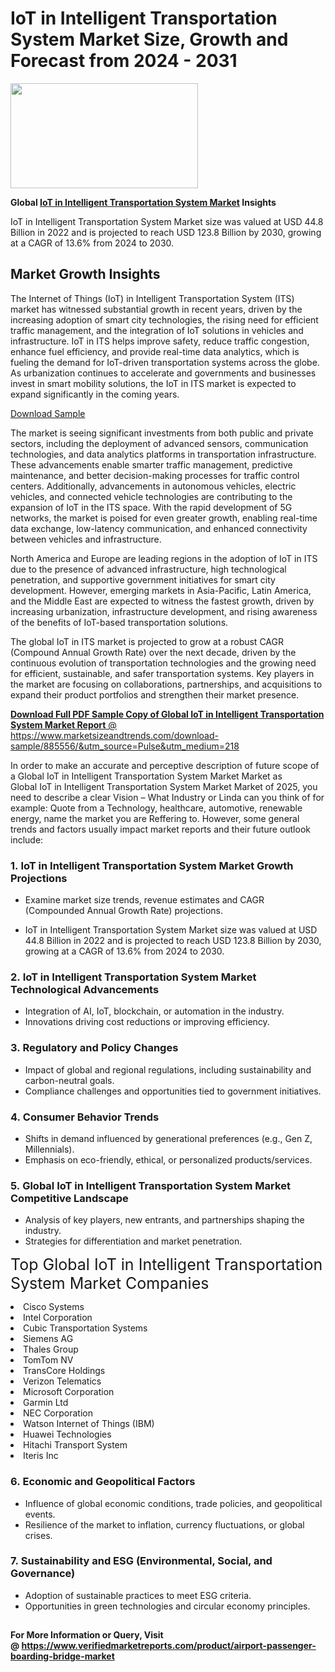 <H1>IoT in Intelligent Transportation System Market Size, Growth and Forecast from 2024 - 2031</H1><img class="aligncenter size-medium wp-image-584254" src="https://thirdeyenews.in/wp-content/uploads/2024/09/Global-Market-Research-300x168.jpeg" alt="" width="300" height="168" /><p><strong>Global&nbsp;<a href="https://www.marketsizeandtrends.com/download-sample/885556/&amp;utm_source=Pulse&amp;utm_medium=218">IoT in Intelligent Transportation System Market</a> Insights</strong></p><p>IoT in Intelligent Transportation System Market size was valued at USD 44.8 Billion in 2022 and is projected to reach USD 123.8 Billion by 2030, growing at a CAGR of 13.6% from 2024 to 2030.</p><p><h2>Market Growth Insights</h2> <p>The Internet of Things (IoT) in Intelligent Transportation System (ITS) market has witnessed substantial growth in recent years, driven by the increasing adoption of smart city technologies, the rising need for efficient traffic management, and the integration of IoT solutions in vehicles and infrastructure. IoT in ITS helps improve safety, reduce traffic congestion, enhance fuel efficiency, and provide real-time data analytics, which is fueling the demand for IoT-driven transportation systems across the globe. As urbanization continues to accelerate and governments and businesses invest in smart mobility solutions, the IoT in ITS market is expected to expand significantly in the coming years.</p> <p><a href="#">Download Sample</a></p> <p>The market is seeing significant investments from both public and private sectors, including the deployment of advanced sensors, communication technologies, and data analytics platforms in transportation infrastructure. These advancements enable smarter traffic management, predictive maintenance, and better decision-making processes for traffic control centers. Additionally, advancements in autonomous vehicles, electric vehicles, and connected vehicle technologies are contributing to the expansion of IoT in the ITS space. With the rapid development of 5G networks, the market is poised for even greater growth, enabling real-time data exchange, low-latency communication, and enhanced connectivity between vehicles and infrastructure.</p> <p>North America and Europe are leading regions in the adoption of IoT in ITS due to the presence of advanced infrastructure, high technological penetration, and supportive government initiatives for smart city development. However, emerging markets in Asia-Pacific, Latin America, and the Middle East are expected to witness the fastest growth, driven by increasing urbanization, infrastructure development, and rising awareness of the benefits of IoT-based transportation solutions.</p> <p>The global IoT in ITS market is projected to grow at a robust CAGR (Compound Annual Growth Rate) over the next decade, driven by the continuous evolution of transportation technologies and the growing need for efficient, sustainable, and safer transportation systems. Key players in the market are focusing on collaborations, partnerships, and acquisitions to expand their product portfolios and strengthen their market presence.</p> <p><a href="#"></p><p><span class=""><strong>Download Full PDF Sample Copy of Global IoT in Intelligent Transportation System Market Report</strong> @ <a href="https://www.marketsizeandtrends.com/download-sample/885556/&amp;utm_source=Pulse&amp;utm_medium=218" target="_blank">https://www.marketsizeandtrends.com/download-sample/885556/&amp;utm_source=Pulse&amp;utm_medium=218</a></span></p><p>In order to make an accurate and perceptive description of future scope of a Global&nbsp;IoT in Intelligent Transportation System Market Market as Global&nbsp;IoT in Intelligent Transportation System Market Market of 2025, you need to describe a clear Vision &ndash; What Industry or Linda can you think of for example: Quote from a Technology, healthcare, automotive, renewable energy, name the market you are Reffering to. However, some general trends and factors usually impact market reports and their future outlook include:</p><h3>1.&nbsp;<strong>IoT in Intelligent Transportation System Market Growth Projections</strong></h3><ul><li>Examine market size trends, revenue estimates and CAGR (Compounded Annual Growth Rate) projections.</li><li><p>IoT in Intelligent Transportation System Market size was valued at USD 44.8 Billion in 2022 and is projected to reach USD 123.8 Billion by 2030, growing at a CAGR of 13.6% from 2024 to 2030.</p></li></ul><h3>2.&nbsp;<strong>IoT in Intelligent Transportation System Market Technological Advancements</strong></h3><ul><li>Integration of AI, IoT, blockchain, or automation in the industry.</li><li>Innovations driving cost reductions or improving efficiency.</li></ul><h3>3.&nbsp;<strong>Regulatory and Policy Changes</strong></h3><ul><li>Impact of global and regional regulations, including sustainability and carbon-neutral goals.</li><li>Compliance challenges and opportunities tied to government initiatives.</li></ul><h3>4.&nbsp;<strong>Consumer Behavior Trends</strong></h3><ul><li>Shifts in demand influenced by generational preferences (e.g., Gen Z, Millennials).</li><li>Emphasis on eco-friendly, ethical, or personalized products/services.</li></ul><h3>5.&nbsp;<strong>Global IoT in Intelligent Transportation System Market Competitive Landscape</strong></h3><ul><li>Analysis of key players, new entrants, and partnerships shaping the industry.</li><li>Strategies for differentiation and market penetration.</li></ul><p data-pm-slice="1 1 []"><span style="color: inherit; font-family: inherit; font-size: 25px;">Top Global IoT in Intelligent Transportation System Market Companies</span></p><div class="" data-test-id=""><p><li>Cisco Systems</li><li> Intel Corporation</li><li> Cubic Transportation Systems</li><li> Siemens AG</li><li> Thales Group</li><li> TomTom NV</li><li> TransCore Holdings</li><li> Verizon Telematics</li><li> Microsoft Corporation</li><li> Garmin Ltd</li><li> NEC Corporation</li><li> Watson Internet of Things (IBM)</li><li> Huawei Technologies</li><li> Hitachi Transport System</li><li> Iteris Inc</li></p></div><h3>6.&nbsp;<strong>Economic and Geopolitical Factors</strong></h3><ul><li>Influence of global economic conditions, trade policies, and geopolitical events.</li><li>Resilience of the market to inflation, currency fluctuations, or global crises.</li></ul><h3>7.&nbsp;<strong>Sustainability and ESG (Environmental, Social, and Governance)</strong></h3><ul><li>Adoption of sustainable practices to meet ESG criteria.</li><li>Opportunities in green technologies and circular economy principles.</li></ul><h2><strong style="font-size: 14px;">For More Information or Query, Visit @&nbsp;</strong><a style="background-color: #ffffff; font-size: 14px;" href="https://www.marketsizeandtrends.com/report/iot-in-intelligent-transportation-system-market/" target="_blank">https://www.verifiedmarketreports.com/product/airport-passenger-boarding-bridge-market</a></h2>
